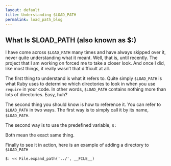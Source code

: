 ```yaml
---
layout: default
title: Understanding $LOAD_PATH
permalink: load_path_blog
---
```


## What Is $LOAD_PATH (also known as $:)

I have come across `$LOAD_PATH` many times and have always skipped over it, never quite understanding what it meant. Well, that is, until recently. The project that I am working on forced me to take a closer look. And once I did, like most things, it really wasn’t that difficult at all.

The first thing to understand is what it refers to. Quite simply `$LOAD_PATH` is what Ruby uses to determine which directories to look in when you use `require` in your code. In other words, `$LOAD_PATH` contains nothing more than lots of directories. Easy, huh?

The second thing you should know is how to reference it. You can refer to `$LOAD_PATH` in two ways. The first way is to simply call it by its name, `$LOAD_PATH`.

The second way is to use the predefined variable, `$:`

Both mean the exact same thing.

Finally to see it in action, here is an example of adding a directory to `$LOAD_PATH`

 `$: << File.expand_path('../', __FILE__)`
